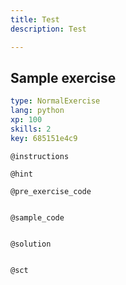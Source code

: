 ```yaml
---
title: Test
description: Test

---
```

## Sample exercise

```yaml
type: NormalExercise
lang: python
xp: 100
skills: 2
key: 685151e4c9
```


`@instructions`

`@hint`

`@pre_exercise_code`
```{python}

```

`@sample_code`
```{python}

```

`@solution`
```{python}

```

`@sct`
```{python}

```

